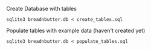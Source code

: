 Create Database with tables
 
 ```shell
 sqlite3 breadnbutter.db < create_tables.sql
 ```
 
 Populate tables with example data (haven't created yet)
 ```shell
 sqlite3 breadnbutter.db < populate_tables.sql
 ```
